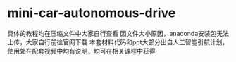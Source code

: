 # mini-car-autonomous-drive
具体的教程均在压缩文件中大家自行查看
因文件大小原因，anaconda安装包无法上传，大家自行前往官网下载
本套材料代码和ppt大部分出自人工智能引航计划，使用处在配套视频中均有说明，均可在相关课程中获得
